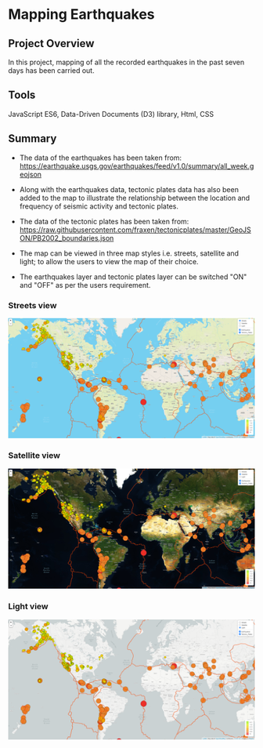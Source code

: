 # Mapping Earthquakes

## Project Overview

In this project, mapping of all the recorded earthquakes in the past seven days has been carried out.

## Tools 
JavaScript ES6, Data-Driven Documents (D3) library, Html, CSS

## Summary 

- The data of the earthquakes has been taken from: 
  	https://earthquake.usgs.gov/earthquakes/feed/v1.0/summary/all_week.geojson

- Along with the earthquakes data, tectonic plates data has also been added to the map to illustrate the 
  relationship between the location and frequency of seismic activity and tectonic plates.

- The data of the tectonic plates has been taken from:	
	https://raw.githubusercontent.com/fraxen/tectonicplates/master/GeoJSON/PB2002_boundaries.json

- The map can be viewed in three map styles i.e. streets, satellite and light; to allow the users to view the map of 
  their choice. 

- The earthquakes layer and tectonic plates layer can be switched "ON" and "OFF" as per the users requirement.

### Streets view

![alt text](Earthquake_Challenge/Images/streets.png)

### Satellite view

![alt text](Earthquake_Challenge/Images/satellites.png)

### Light view

![alt text](Earthquake_Challenge/Images/light.png)



